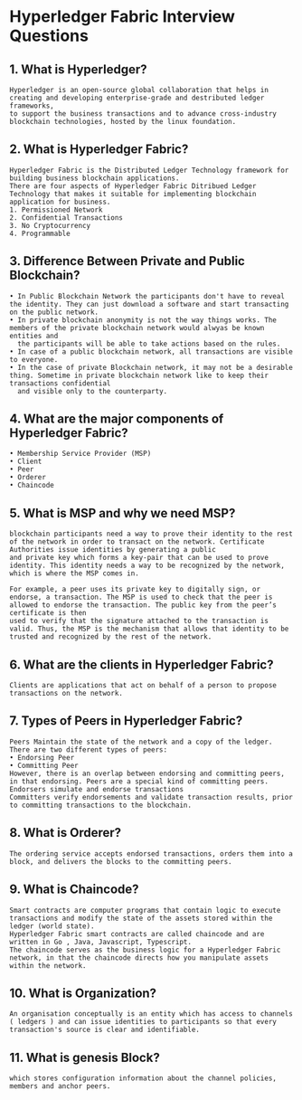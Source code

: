 # Hyperledger Fabric Interview Questions



  ## 1. What is Hyperledger?
    Hyperledger is an open-source global collaboration that helps in creating and developing enterprise-grade and destributed ledger frameworks,
    to support the business transactions and to advance cross-industry blockchain technologies, hosted by the linux foundation.


  ## 2. What is Hyperledger Fabric?
    Hyperledger Fabric is the Distributed Ledger Technology framework for building business blockchain applications.
    There are four aspects of Hyperledger Fabric Ditribued Ledger Technology that makes it suitable for implementing blockchain application for business.
    1. Permissioned Network
    2. Confidential Transactions
    3. No Cryptocurrency
    4. Programmable


  ## 3. Difference Between Private and Public Blockchain?
    • In Public Blockchain Network the participants don't have to reveal the identity. They can just download a software and start transacting on the public network.
    • In private blockchain anonymity is not the way things works. The members of the private blockchain network would alwyas be known entities and 
      the participants will be able to take actions based on the rules.
    • In case of a public blockchain network, all transactions are visible to everyone.
    • In the case of private Blockchain network, it may not be a desirable thing. Sometime in private blockchain network like to keep their transactions confidential 
      and visible only to the counterparty. 

 
  ## 4. What are the major components of Hyperledger Fabric?
    • Membership Service Provider (MSP)
    • Client
    • Peer
    • Orderer
    • Chaincode
    

 ## 5. What is MSP and why we need MSP?
    blockchain participants need a way to prove their identity to the rest of the network in order to transact on the network. Certificate Authorities issue identities by generating a public 
    and private key which forms a key-pair that can be used to prove identity. This identity needs a way to be recognized by the network, which is where the MSP comes in.
    
    For example, a peer uses its private key to digitally sign, or endorse, a transaction. The MSP is used to check that the peer is allowed to endorse the transaction. The public key from the peer’s certificate is then 
    used to verify that the signature attached to the transaction is valid. Thus, the MSP is the mechanism that allows that identity to be trusted and recognized by the rest of the network.


## 6. What are the clients in Hyperledger Fabric?
    Clients are applications that act on behalf of a person to propose transactions on the network.


## 7. Types of Peers in Hyperledger Fabric?
    Peers Maintain the state of the network and a copy of the ledger. 
    There are two different types of peers:
    • Endorsing Peer
    • Committing Peer
    However, there is an overlap between endorsing and committing peers, in that endorsing. Peers are a special kind of committing peers.
    Endorsers simulate and endorse transactions
    Committers verify endorsements and validate transaction results, prior to committing transactions to the blockchain.

## 8. What is Orderer?
    The ordering service accepts endorsed transactions, orders them into a block, and delivers the blocks to the committing peers.

## 9. What is Chaincode?
    Smart contracts are computer programs that contain logic to execute transactions and modify the state of the assets stored within the ledger (world state). 
    Hyperledger Fabric smart contracts are called chaincode and are written in Go , Java, Javascript, Typescript. 
    The chaincode serves as the business logic for a Hyperledger Fabric network, in that the chaincode directs how you manipulate assets within the network.

## 10. What is Organization?
    An organisation conceptually is an entity which has access to channels ( ledgers ) and can issue identities to participants so that every transaction's source is clear and identifiable.

##  11. What is genesis Block?
    which stores configuration information about the channel policies, members and anchor peers.
 

  
  
      
